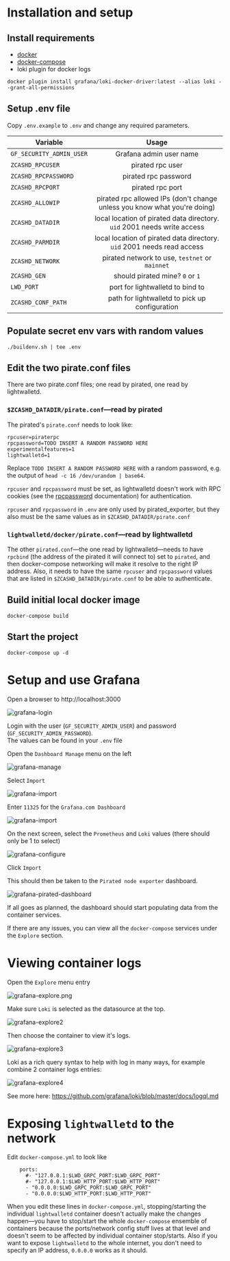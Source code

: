# Installation and setup

## Install requirements
- [docker](https://docs.docker.com/install/)  
- [docker-compose](https://docs.docker.com/compose/install/)
- loki plugin for docker logs
```
docker plugin install grafana/loki-docker-driver:latest --alias loki --grant-all-permissions
```

## Setup .env file

Copy `.env.example` to `.env` and change any required parameters.

| Variable        | Usage           | 
| ------------- |:-------------:|
|   `GF_SECURITY_ADMIN_USER`   |    Grafana admin user name   |
|   `ZCASHD_RPCUSER`   |    pirated rpc user   |
|   `ZCASHD_RPCPASSWORD` | pirated rpc password |
|   `ZCASHD_RPCPORT`   |    pirated rpc port   |
|`ZCASHD_ALLOWIP`| pirated rpc allowed IPs (don't change unless you know what you're doing)|
|`ZCASHD_DATADIR`| local location of pirated data directory. `uid` 2001 needs write access|
|`ZCASHD_PARMDIR`| local location of pirated data directory. `uid` 2001 needs read access|
|`ZCASHD_NETWORK`| pirated network to use, `testnet` or `mainnet`|
|`ZCASHD_GEN`| should pirated mine? `0` or `1`
|`LWD_PORT`| port for lightwalletd to bind to|
|`ZCASHD_CONF_PATH`| path for lightwalletd to pick up configuration|


## Populate secret env vars with random values

```
./buildenv.sh | tee .env
```

## Edit the two pirate.conf files
There are two pirate.conf files; one read by pirated, one read by lightwalletd.

### `$ZCASHD_DATADIR/pirate.conf`—read by pirated
The pirated's `pirate.conf` needs to look like: 
```
rpcuser=piraterpc
rpcpassword=TODO INSERT A RANDOM PASSWORD HERE
experimentalfeatures=1
lightwalletd=1
```

Replace `TODO INSERT A RANDOM PASSWORD HERE` with a random password, e.g. the output of `head -c 16 /dev/urandom | base64`.

`rpcuser` and `rpcpassword` must be set, as lightwalletd doesn't work with RPC cookies (see the [rpcpassword](https://pirate.readthedocs.io/en/latest/rtd_pages/pirate_conf_guide.html) documentation) for authentication.

`rpcuser` and `rpcpassword` in `.env` are only used by pirated_exporter, but they also must be the same values as in `$ZCASHD_DATADIR/pirate.conf`

### `lightwalletd/docker/pirate.conf`—read by lightwalletd
The other `pirated.conf`—the one read by lightwalletd—needs to have `rpcbind` (the address of the pirated it will connect to) set to `pirated`, and then docker-compose networking will make it resolve to the right IP address. Also, it needs to have the same `rpcuser` and `rpcpassword` values that are listed in `$ZCASHD_DATADIR/pirate.conf` to be able to authenticate.


## Build initial local docker image

`docker-compose build`

## Start the project

```
docker-compose up -d
```

# Setup and use Grafana

Open a browser to http://localhost:3000

![grafana-login](./images/grafana-login.png)


Login with the user (`GF_SECURITY_ADMIN_USER`) and password (`GF_SECURITY_ADMIN_PASSWORD`).  
The values can be found in your `.env` file

Open the `Dashboard Manage` menu on the left

 ![grafana-manage](./images/grafana-manage.png)

Select `Import`

![grafana-import](./images/grafana-import-1.png)

Enter `11325` for the `Grafana.com Dashboard`

![grafana-import](./images/grafana-import-2.png)

On the next screen, select the `Prometheus` and `Loki` values (there should only be 1 to select)

![grafana-configure](./images/grafana-configure.png)

Click `Import`


This should then be taken to the `Pirated node exporter` dashboard.

![grafana-pirated-dashboard](./images/grafana-pirated-dashboard.png)

If all goes as planned, the dashboard should start populating data from the container services.

If there are any issues, you can view all the `docker-compose` services under the `Explore` section.

# Viewing container logs

Open the `Explore` menu entry

![grafana-explore.png](./images/grafana-explore.png)

Make sure `Loki` is selected as the datasource at the top.

![grafana-explore2](./images/grafana-explore-2.png)

Then choose the container to view it's logs.

![grafana-explore3](./images/grafana-explore-3.png)

Loki as a rich query syntax to help with log in many ways, for example combine 2 container logs entries:

![grafana-explore4](./images/grafana-explore-4.png)

See more here: https://github.com/grafana/loki/blob/master/docs/logql.md


# Exposing `lightwalletd` to the network

Edit `docker-compose.yml` to look like

```
    ports:    
      #- "127.0.0.1:$LWD_GRPC_PORT:$LWD_GRPC_PORT"
      #- "127.0.0.1:$LWD_HTTP_PORT:$LWD_HTTP_PORT"           
      - "0.0.0.0:$LWD_GRPC_PORT:$LWD_GRPC_PORT"
      - "0.0.0.0:$LWD_HTTP_PORT:$LWD_HTTP_PORT"      
```

When you edit these lines in `docker-compose.yml`, stopping/starting the individual `lightwalletd` container doesn't actually make the changes happen—you have to stop/start the whole `docker-compose` ensemble of containers because the ports/network config stuff lives at that level and doesn't seem to be affected by individual container stop/starts. Also if you want to expose `lightwalletd` to the whole internet, you don't need to specify an IP address, `0.0.0.0` works as it should.
